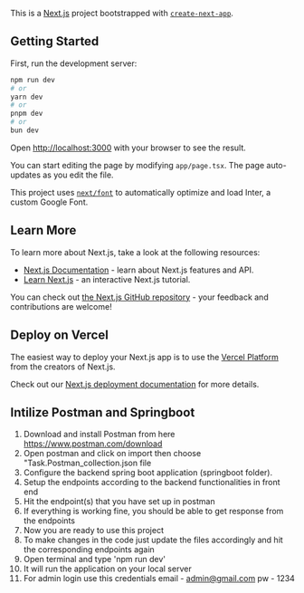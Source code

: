 This is a [Next.js](https://nextjs.org/) project bootstrapped with [`create-next-app`](https://github.com/vercel/next.js/tree/canary/packages/create-next-app).

## Getting Started

First, run the development server:

```bash
npm run dev
# or
yarn dev
# or
pnpm dev
# or
bun dev
```

Open [http://localhost:3000](http://localhost:3000) with your browser to see the result.

You can start editing the page by modifying `app/page.tsx`. The page auto-updates as you edit the file.

This project uses [`next/font`](https://nextjs.org/docs/basic-features/font-optimization) to automatically optimize and load Inter, a custom Google Font.

## Learn More

To learn more about Next.js, take a look at the following resources:

- [Next.js Documentation](https://nextjs.org/docs) - learn about Next.js features and API.
- [Learn Next.js](https://nextjs.org/learn) - an interactive Next.js tutorial.

You can check out [the Next.js GitHub repository](https://github.com/vercel/next.js/) - your feedback and contributions are welcome!

## Deploy on Vercel

The easiest way to deploy your Next.js app is to use the [Vercel Platform](https://vercel.com/new?utm_medium=default-template&filter=next.js&utm_source=create-next-app&utm_campaign=create-next-app-readme) from the creators of Next.js.

Check out our [Next.js deployment documentation](https://nextjs.org/docs/deployment) for more details.

## Intilize Postman and Springboot
1. Download and install Postman from here https://www.postman.com/download  
2. Open postman and click on import then choose "Task.Postman_collection.json file
3. Configure the backend  spring boot application (springboot folder).
4. Setup the endpoints according to the backend functionalities in front end
5. Hit the endpoint(s) that you have set up in postman
6.  If everything is working fine, you should be able to get response from the endpoints
7.  Now you are ready to use this project
8.  To make changes in the code just update the files accordingly and hit the corresponding endpoints again
9. Open terminal and type 'npm run dev'
10. It will run the application on your local server
11. For admin login use this credentials
    email - admin@gmail.com
    pw - 1234
